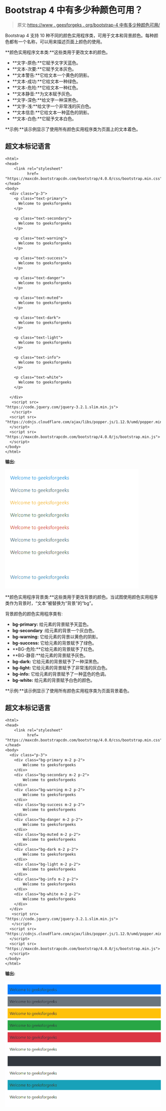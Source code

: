 # Bootstrap 4 中有多少种颜色可用？

> 原文:[https://www . geesforgeks . org/bootstrap-4 中有多少种颜色可用/](https://www.geeksforgeeks.org/how-many-colors-available-in-bootstrap-4/)

Bootstrap 4 [](https://www.geeksforgeeks.org/bootstrap-tutorials/)支持 10 种不同的颜色实用程序类，可用于文本和背景颜色。每种颜色都有一个名称，可以用来描述页面上颜色的使用。

**颜色实用程序文本类:**这些类用于更改文本的颜色。

*   **文字-原色:**它赋予文字天蓝色。
*   **文本-次要:**它赋予文本灰色。
*   **文本警告:**它给文本一个黄色的阴影。
*   **文本-成功:**它给文本一种绿色。
*   **文本-危险:**它给文本一种红色。
*   **文本静音:**为文本赋予灰色。
*   **文字-深色:**给文字一种深黑色。
*   **文字-浅:**给文字一个非常浅的灰白色。
*   **文本信息:**它给文本一种蓝色的阴影。
*   **文本-白色:**它赋予文本白色。

**示例:**该示例显示了使用所有颜色实用程序类为页面上的文本着色。

## 超文本标记语言

```
<html>
<head>
    <link rel="stylesheet"
          href=
"https://maxcdn.bootstrapcdn.com/bootstrap/4.0.0/css/bootstrap.min.css">
</head>
<body>
  <div class="p-3">
    <p class="text-primary">
      Welcome to geeksforgeeks
    </p>

    <p class="text-secondary">
      Welcome to geeksforgeeks
    </p>

    <p class="text-warning">
      Welcome to geeksforgeeks
    </p>

    <p class="text-success">
      Welcome to geeksforgeeks
    </p>

    <p class="text-danger">
      Welcome to geeksforgeeks
    </p>

    <p class="text-muted">
      Welcome to geeksforgeeks
    </p>

    <p class="text-dark">
      Welcome to geeksforgeeks
    </p>

    <p class="text-light">
      Welcome to geeksforgeeks
    </p>

    <p class="text-info">
      Welcome to geeksforgeeks
    </p>

    <p class="text-white">
      Welcome to geeksforgeeks
    </p>

  </div>
   <script src=
"https://code.jquery.com/jquery-3.2.1.slim.min.js">
   </script>
  <script src=
"https://cdnjs.cloudflare.com/ajax/libs/popper.js/1.12.9/umd/popper.min.js">
  </script>
  <script src=
"https://maxcdn.bootstrapcdn.com/bootstrap/4.0.0/js/bootstrap.min.js">
  </script>
</body>
</html>
```

**输出:**

![](img/c144d413191860f26c2982a4bb687ac7.png)

**颜色实用程序背景类:**这些类用于更改背景的颜色。当试图使用颜色实用程序类作为背景时，“文本”被替换为“背景”的“bg”。

背景颜色的颜色实用程序类有:

*   **bg-primary:** 给元素的背景赋予天蓝色。
*   **bg-secondary** :给元素的背景一个灰白色。
*   **bg-warning:** 它给元素的背景以黄色的阴影。
*   **bg-success:** 它给元素的背景赋予了绿色。
*   **BG-危险:**它给元素的背景赋予了红色。
*   **BG-静音:**给元素的背景赋予灰色。
*   **bg-dark:** 它给元素的背景赋予了一种深黑色。
*   **bg-light:** 它给元素的背景赋予了非常浅的灰白色。
*   **bg-info:** 它给元素的背景赋予了一种蓝色的色调。
*   **bg-white:** 给元素的背景赋予白色的颜色。

**示例:**该示例显示了使用所有颜色实用程序类为页面背景着色。

## 超文本标记语言

```
<html>
<head>
    <link rel="stylesheet"
          href=
"https://maxcdn.bootstrapcdn.com/bootstrap/4.0.0/css/bootstrap.min.css">
</head>
<body>
  <div class="p-3">
    <div class="bg-primary m-2 p-2">
        Welcome to geeksforgeeks
    </div>
    <div class="bg-secondary m-2 p-2">
        Welcome to geeksforgeeks
    </div>
    <div class="bg-warning m-2 p-2">
        Welcome to geeksforgeeks
    </div>
    <div class="bg-success m-2 p-2">
        Welcome to geeksforgeeks
    </div>
    <div class="bg-danger m-2 p-2">
        Welcome to geeksforgeeks
    </div>
    <div class="bg-muted m-2 p-2">
        Welcome to geeksforgeeks
    </div>
    <div class="bg-dark m-2 p-2">
        Welcome to geeksforgeeks
    </div>
    <div class="bg-light m-2 p-2">
        Welcome to geeksforgeeks
    </div>
    <div class="bg-info m-2 p-2">
        Welcome to geeksforgeeks
    </div>
    <div class="bg-white m-2 p-2">
        Welcome to geeksforgeeks
    </div>
  </div>
   <script src=
"https://code.jquery.com/jquery-3.2.1.slim.min.js">
   </script>
  <script src=
"https://cdnjs.cloudflare.com/ajax/libs/popper.js/1.12.9/umd/popper.min.js">
  </script>
  <script src=
"https://maxcdn.bootstrapcdn.com/bootstrap/4.0.0/js/bootstrap.min.js">
  </script>
</body>
</html>
```

**输出:**

![](img/f35cfcb9d092ee8da03fe527170fe8f4.png)